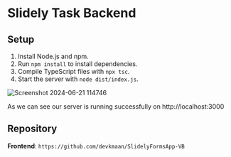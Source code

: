 # Slidely Task Backend

## Setup

1. Install Node.js and npm.
2. Run `npm install` to install dependencies.
3. Compile TypeScript files with `npx tsc`.
4. Start the server with `node dist/index.js`.


![Screenshot 2024-06-21 114746](https://github.com/devkmaan/SlidelyTaskBackend/assets/140909236/9a644a31-9590-438d-a283-ce1609e8e172)


As we can see our server is running successfully on http://localhost:3000

## Repository

**Frontend**: `https://github.com/devkmaan/SlidelyFormsApp-VB`
